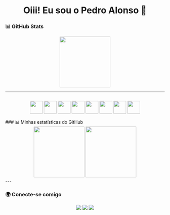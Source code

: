 <h1 align="center">Oiii! Eu sou o Pedro Alonso 👋</h1>

### 📊 GitHub Stats

<div align="center">
  <img height="160em" src="https://www.canva.com/design/DAGuTawVvo4/7ylGU0Cr05tvQIGV3Qdwmg/view?utm_content=DAGuTawVvo4&utm_campaign=designshare&utm_medium=link2&utm_source=uniquelinks&utlId=h0b43b7aa22"/>
</div>

---

<div style="display: flex; justify-content: center;">
  <p align="center">
  <img src="https://cdn.jsdelivr.net/gh/devicons/devicon/icons/javascript/javascript-original.svg" width="40"/>
  <img src="https://cdn.jsdelivr.net/gh/devicons/devicon/icons/php/php-original.svg" width="40"/>
  <img src="https://cdn.jsdelivr.net/gh/devicons/devicon/icons/laravel/laravel-original.svg" width="40"/>
  <img src="https://cdn.jsdelivr.net/gh/devicons/devicon/icons/mysql/mysql-original.svg" width="40"/>
  <img src="https://cdn.jsdelivr.net/gh/devicons/devicon/icons/html5/html5-original.svg" width="40"/>
  <img src="https://cdn.jsdelivr.net/gh/devicons/devicon/icons/css3/css3-original.svg" width="40"/>
  <img src="https://cdn.jsdelivr.net/gh/devicons/devicon/icons/git/git-original.svg" width="40"/>
  <img src="https://cdn.jsdelivr.net/gh/devicons/devicon/icons/bootstrap/bootstrap-original.svg" width="40"/>
</p>

</div>
### 📊 Minhas estatísticas do GitHub

<div align="center">
  <img height="160em" src="https://github-readme-stats.vercel.app/api?username=pedrovfa&show_icons=true&theme=radical&count_private=true"/>
  <img height="160em" src="https://github-readme-stats.vercel.app/api/top-langs/?username=pedrovfa&layout=compact&langs_count=8&theme=radical"/>
</div>
---

### 🌍 Conecte-se comigo

<div align="center">
  <a href="https://www.instagram.com/jeisaalonsomusicoterapeuta" target="_blank"><img src="https://img.shields.io/badge/Instagram-E4405F?style=for-the-badge&logo=instagram&logoColor=white"/></a>
  <a href="https://www.linkedin.com/in/SEU-LINKEDIN" target="_blank"><img src="https://img.shields.io/badge/LinkedIn-0077B5?style=for-the-badge&logo=linkedin&logoColor=white"/></a>
  <a href="mailto:SEUEMAIL@gmail.com"><img src="https://img.shields.io/badge/Gmail-D14836?style=for-the-badge&logo=gmail&logoColor=white"/></a>
</div>

